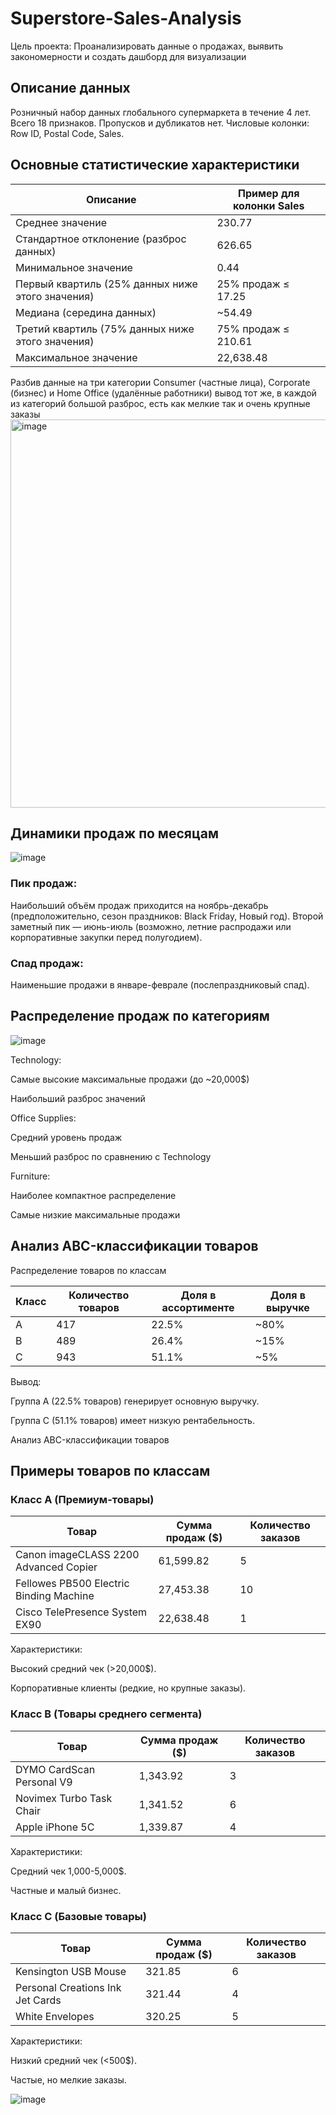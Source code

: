 # Superstore-Sales-Analysis
Цель проекта: Проанализировать данные о продажах, выявить закономерности и создать дашборд для визуализации


## Описание данных

Розничный набор данных глобального супермаркета в течение 4 лет. 
Всего 18 признаков.
Пропусков и дубликатов нет.
Числовые колонки: Row ID, Postal Code, Sales.

## Основные статистические характеристики

|  Описание  | Пример для колонки Sales |
|------------|---------|
| Среднее значение    |230.77| 
|Стандартное отклонение (разброс данных)|626.65| 
|Минимальное значение|0.44| 
|Первый квартиль (25% данных ниже этого значения)|25% продаж ≤ 17.25| 
|Медиана (середина данных)|~54.49| 
|Третий квартиль (75% данных ниже этого значения)|75% продаж ≤ 210.61| 
|Максимальное значение|22,638.48| 


Разбив данные на три категории Сonsumer (частные лица), Corporate (бизнес) и Home Office (удалённые работники) вывод тот же, в каждой из категорий большой разброс, есть как мелкие так и очень крупные заказы 
<img width="621" alt="image" src="https://github.com/user-attachments/assets/a77d3abc-9319-4fac-8cb0-9dc9abe9bc65" />

## Динамики продаж по месяцам
![image](https://github.com/user-attachments/assets/08d4ba31-0fa2-42bd-9eb9-06126030c646)

### Пик продаж:
Наибольший объём продаж приходится на ноябрь-декабрь (предположительно, сезон праздников: Black Friday, Новый год).
Второй заметный пик — июнь-июль (возможно, летние распродажи или корпоративные закупки перед полугодием).

### Спад продаж:
Наименьшие продажи в январе-феврале (послепраздниковый спад).


## Распределение продаж по категориям 

![image](https://github.com/user-attachments/assets/f0f6e6f7-79d6-484f-9d56-13aed4adcba2)

Technology:

Самые высокие максимальные продажи (до ~20,000$)

Наибольший разброс значений


Office Supplies:

Средний уровень продаж

Меньший разброс по сравнению с Technology


Furniture:

Наиболее компактное распределение

Самые низкие максимальные продажи

## Анализ ABC-классификации товаров

 Распределение товаров по классам
 
|Класс|	Количество товаров|	Доля в ассортименте|	Доля в выручке |
|-----|--------------------|--------------------|-----------------|
|A	|417	|22.5%|	~80%|
|B	|489|	26.4%|	~15%|
|C	|943	|51.1%	|~5%|

Вывод:

Группа A (22.5% товаров) генерирует основную выручку.

Группа C (51.1% товаров) имеет низкую рентабельность.

Анализ ABC-классификации товаров
## Примеры товаров по классам
   
### Класс A (Премиум-товары)

|Товар|	Сумма продаж ($)|	Количество заказов|
|-----|--------------------|--------------------|
|Canon imageCLASS 2200 Advanced Copier|	61,599.82|	5|
|Fellowes PB500 Electric Binding Machine|	27,453.38|	10|
|Cisco TelePresence System EX90|	22,638.48	|1|

Характеристики:

Высокий средний чек (>20,000$).

Корпоративные клиенты (редкие, но крупные заказы).

### Класс B (Товары среднего сегмента)

|Товар|	Сумма продаж ($)|	Количество заказов|
|-----|--------------------|--------------------|
|DYMO CardScan Personal V9	|1,343.92|	3|
|Novimex Turbo Task Chair	|1,341.52|	6|
|Apple iPhone 5C|	1,339.87|	4|

Характеристики:

Средний чек 1,000-5,000$.

Частные и малый бизнес.

### Класс C (Базовые товары)

|Товар|	Сумма продаж ($)|	Количество заказов|
|-----|--------------------|--------------------|
|Kensington USB Mouse|	321.85|	6|
|Personal Creations Ink Jet Cards|	321.44|	4|
|White Envelopes|	320.25|	5|

Характеристики:

Низкий средний чек (<500$).

Частые, но мелкие заказы.


![image](https://github.com/user-attachments/assets/94db8be5-143f-491e-addc-b05149ffd797)



